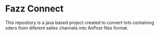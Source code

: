 # Fazz Connect

This repository is a java based project created to convert txts containing oders from diferent salles channels into AnPost files format.


